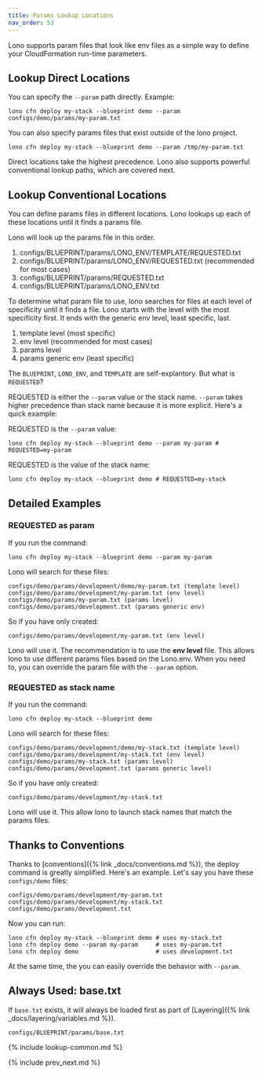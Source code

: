```yaml
---
title: Params Lookup Locations
nav_order: 53
---
```


Lono supports param files that look like env files as a simple way to define your CloudFormation run-time parameters.

## Lookup Direct Locations

You can specify the `--param` path directly. Example:

    lono cfn deploy my-stack --blueprint demo --param configs/demo/params/my-param.txt

You can also specify params files that exist outside of the lono project.

    lono cfn deploy my-stack --blueprint demo --param /tmp/my-param.txt

Direct locations take the highest precedence. Lono also supports powerful conventional lookup paths, which are covered next.

## Lookup Conventional Locations

You can define params files in different locations. Lono lookups up each of these locations until it finds a params file.

Lono will look up the params file in this order.

1. configs/BLUEPRINT/params/LONO_ENV/TEMPLATE/REQUESTED.txt
2. configs/BLUEPRINT/params/LONO_ENV/REQUESTED.txt (recommended for most cases)
3. configs/BLUEPRINT/params/REQUESTED.txt
4. configs/BLUEPRINT/params/LONO_ENV.txt

To determine what param file to use, lono searches for files at each level of specificity until it finds a file. Lono starts with the level with the most specificity first. It ends with the generic env level, least specific, last.

1. template level (most specific)
2. env level (recommended for most cases)
3. params level
4. params generic env (least specific)

The `BLUEPRINT`, `LONO_ENV`, and `TEMPLATE` are self-explantory. But what is `REQUESTED`?

REQUESTED is either the `--param` value or the stack name.  `--param` takes higher precedence than stack name because it is more explicit. Here's a quick example:

REQUESTED is the `--param` value:

    lono cfn deploy my-stack --blueprint demo --param my-param # REQUESTED=my-param

REQUESTED is the value of the stack name:

    lono cfn deploy my-stack --blueprint demo # REQUESTED=my-stack

## Detailed Examples

### REQUESTED as param

If you run the command:

    lono cfn deploy my-stack --blueprint demo --param my-param

Lono will search for these files:

    configs/demo/params/development/demo/my-param.txt (template level)
    configs/demo/params/development/my-param.txt (env level)
    configs/demo/params/my-param.txt (params level)
    configs/demo/params/development.txt (params generic env)

So if you have only created:

    configs/demo/params/development/my-param.txt (env level)

Lono will use it.  The recommendation is to use the **env level** file.  This allows lono to use different params files based on the Lono.env. When you need to, you can override the param file with the `--param` option.

### REQUESTED as stack name

If you run the command:

    lono cfn deploy my-stack --blueprint demo

Lono will search for these files:

    configs/demo/params/development/demo/my-stack.txt (template level)
    configs/demo/params/development/my-stack.txt (env level)
    configs/demo/params/my-stack.txt (params level)
    configs/demo/params/development.txt (params generic level)

So if you have only created:

    configs/demo/params/development/my-stack.txt

Lono will use it.  This allow lono to launch stack names that match the params files.

## Thanks to Conventions

Thanks to [conventions]({% link _docs/conventions.md %}), the deploy command is greatly simplified. Here's an example. Let's say you have these `configs/demo` files:

    configs/demo/params/development/my-param.txt
    configs/demo/params/development/my-stack.txt
    configs/demo/params/development.txt

Now you can run:

    lono cfn deploy my-stack --blueprint demo # uses my-stack.txt
    lono cfn deploy demo --param my-param     # uses my-param.txt
    lono cfn deploy demo                      # uses development.txt

At the same time, the you can easily override the behavior with `--param`.

## Always Used: base.txt

If `base.txt` exists, it will always be loaded first as part of [Layering]({% link _docs/layering/variables.md %}).

    configs/BLUEPRINT/params/base.txt

{% include lookup-common.md %}

{% include prev_next.md %}
